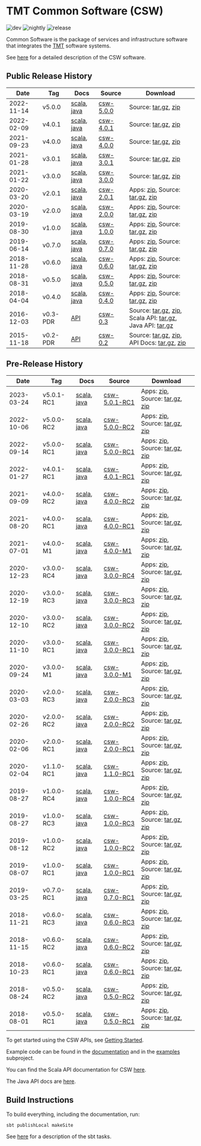 # TMT Common Software (CSW)

![dev](https://github.com/tmtsoftware/csw/workflows/dev/badge.svg)
![nightly](https://github.com/tmtsoftware/csw/workflows/nightly/badge.svg)
![release](https://github.com/tmtsoftware/csw/workflows/release/badge.svg)

Common Software is the package of services and infrastructure software that integrates the [TMT](http://www.tmt.org) software systems.

See [here](https://tmtsoftware.github.io/csw/) for a detailed description of the CSW software.

## Public Release History

| Date       | Tag      | Docs                                                                                                                                       | Source                                                      | Download                                                                                                                                                                                                                                                                                                                                                               |
|------------|----------|--------------------------------------------------------------------------------------------------------------------------------------------|-------------------------------------------------------------|------------------------------------------------------------------------------------------------------------------------------------------------------------------------------------------------------------------------------------------------------------------------------------------------------------------------------------------------------------------------|
| 2022-11-14 | v5.0.0   | [scala](https://tmtsoftware.github.io/csw/5.0.0/api/scala/index.html), [java](https://tmtsoftware.github.io/csw/5.0.0/api/java/index.html) | [csw-5.0.0](https://github.com/tmtsoftware/csw/tree/v5.0.0) | Source: [tar.gz](https://github.com/tmtsoftware/csw/archive/v5.0.0.tar.gz), [zip](https://github.com/tmtsoftware/csw/archive/v5.0.0.zip)                                                                                                                                                                                                                               |
| 2022-02-09 | v4.0.1   | [scala](https://tmtsoftware.github.io/csw/4.0.1/api/scala/index.html), [java](https://tmtsoftware.github.io/csw/4.0.1/api/java/index.html) | [csw-4.0.1](https://github.com/tmtsoftware/csw/tree/v4.0.1) | Source: [tar.gz](https://github.com/tmtsoftware/csw/archive/v4.0.1.tar.gz), [zip](https://github.com/tmtsoftware/csw/archive/v4.0.1.zip)                                                                                                                                                                                                                               |
| 2021-09-23 | v4.0.0   | [scala](https://tmtsoftware.github.io/csw/4.0.0/api/scala/index.html), [java](https://tmtsoftware.github.io/csw/4.0.0/api/java/index.html) | [csw-4.0.0](https://github.com/tmtsoftware/csw/tree/v4.0.0) | Source: [tar.gz](https://github.com/tmtsoftware/csw/archive/v4.0.0.tar.gz), [zip](https://github.com/tmtsoftware/csw/archive/v4.0.0.zip)                                                                                                                                                                                                                               |
| 2021-01-28 | v3.0.1   | [scala](https://tmtsoftware.github.io/csw/3.0.1/api/scala/index.html), [java](https://tmtsoftware.github.io/csw/3.0.1/api/java/index.html) | [csw-3.0.1](https://github.com/tmtsoftware/csw/tree/v3.0.1) | Source: [tar.gz](https://github.com/tmtsoftware/csw/archive/v3.0.1.tar.gz), [zip](https://github.com/tmtsoftware/csw/archive/v3.0.1.zip)                                                                                                                                                                                                                               |
| 2021-01-22 | v3.0.0   | [scala](https://tmtsoftware.github.io/csw/3.0.0/api/scala/index.html), [java](https://tmtsoftware.github.io/csw/3.0.0/api/java/index.html) | [csw-3.0.0](https://github.com/tmtsoftware/csw/tree/v3.0.0) | Source: [tar.gz](https://github.com/tmtsoftware/csw/archive/v3.0.0.tar.gz), [zip](https://github.com/tmtsoftware/csw/archive/v3.0.0.zip)                                                                                                                                                                                                                               |
| 2020-03-20 | v2.0.1   | [scala](https://tmtsoftware.github.io/csw/2.0.1/api/scala/index.html), [java](https://tmtsoftware.github.io/csw/2.0.1/api/java/index.html) | [csw-2.0.1](https://github.com/tmtsoftware/csw/tree/v2.0.1) | Apps: [zip](https://github.com/tmtsoftware/csw/releases/download/v2.0.1/csw-apps-2.0.1.zip), Source: [tar.gz](https://github.com/tmtsoftware/csw/archive/v2.0.1.tar.gz), [zip](https://github.com/tmtsoftware/csw/archive/v2.0.1.zip)                                                                                                                                  |
| 2020-03-19 | v2.0.0   | [scala](https://tmtsoftware.github.io/csw/2.0.0/api/scala/index.html), [java](https://tmtsoftware.github.io/csw/2.0.0/api/java/index.html) | [csw-2.0.0](https://github.com/tmtsoftware/csw/tree/v2.0.0) | Apps: [zip](https://github.com/tmtsoftware/csw/releases/download/v2.0.0/csw-apps-2.0.0.zip), Source: [tar.gz](https://github.com/tmtsoftware/csw/archive/v2.0.0.tar.gz), [zip](https://github.com/tmtsoftware/csw/archive/v2.0.0.zip)                                                                                                                                  |
| 2019-08-30 | v1.0.0   | [scala](https://tmtsoftware.github.io/csw/1.0.0/api/scala/index.html), [java](https://tmtsoftware.github.io/csw/1.0.0/api/java/index.html) | [csw-1.0.0](https://github.com/tmtsoftware/csw/tree/v1.0.0) | Apps: [zip](https://github.com/tmtsoftware/csw/releases/download/v1.0.0/csw-apps-1.0.0.zip), Source: [tar.gz](https://github.com/tmtsoftware/csw/archive/v1.0.0.tar.gz), [zip](https://github.com/tmtsoftware/csw/archive/v1.0.0.zip)                                                                                                                                  |
| 2019-06-14 | v0.7.0   | [scala](https://tmtsoftware.github.io/csw/0.7.0/api/scala/index.html), [java](https://tmtsoftware.github.io/csw/0.7.0/api/java/index.html) | [csw-0.7.0](https://github.com/tmtsoftware/csw/tree/v0.7.0) | Apps: [zip](https://github.com/tmtsoftware/csw/releases/download/v0.7.0/csw-apps-0.7.0.zip), Source: [tar.gz](https://github.com/tmtsoftware/csw/archive/v0.7.0.tar.gz), [zip](https://github.com/tmtsoftware/csw/archive/v0.7.0.zip)                                                                                                                                  |
| 2018-11-28 | v0.6.0   | [scala](https://tmtsoftware.github.io/csw/0.6.0/api/scala/index.html), [java](https://tmtsoftware.github.io/csw/0.6.0/api/java/index.html) | [csw-0.6.0](https://github.com/tmtsoftware/csw/tree/v0.6.0) | Apps: [zip](https://github.com/tmtsoftware/csw/releases/download/v0.6.0/csw-apps-0.6.0.zip), Source: [tar.gz](https://github.com/tmtsoftware/csw/archive/v0.6.0.tar.gz), [zip](https://github.com/tmtsoftware/csw/archive/v0.6.0.zip)                                                                                                                                  |
| 2018-08-31 | v0.5.0   | [scala](https://tmtsoftware.github.io/csw/0.5.0/api/scala/index.html), [java](https://tmtsoftware.github.io/csw/0.5.0/api/java/index.html) | [csw-0.5.0](https://github.com/tmtsoftware/csw/tree/v0.5.0) | Apps: [zip](https://github.com/tmtsoftware/csw/releases/download/v0.5.0/csw-apps-0.5.0.zip), Source: [tar.gz](https://github.com/tmtsoftware/csw/archive/v0.5.0.tar.gz), [zip](https://github.com/tmtsoftware/csw/archive/v0.5.0.zip)                                                                                                                                  |
| 2018-04-04 | v0.4.0   | [scala](https://tmtsoftware.github.io/csw/0.4.0/api/scala/index.html), [java](https://tmtsoftware.github.io/csw/0.4.0/api/java/index.html) | [csw-0.4.0](https://github.com/tmtsoftware/csw/tree/v0.4.0) | Apps: [zip](https://github.com/tmtsoftware/csw/releases/download/v0.4.0/csw-apps-0.4.0.zip), Source: [tar.gz](https://github.com/tmtsoftware/csw/archive/v0.4.0.tar.gz), [zip](https://github.com/tmtsoftware/csw/archive/v0.4.0.zip)                                                                                                                                  |
| 2016-12-03 | v0.3-PDR | [API](http://tmtsoftware.github.io/csw/)                                                                                                   | [csw-0.3](https://github.com/tmtsoftware/csw/tree/v0.3-PDR) | Source: [tar.gz](https://github.com/tmtsoftware/csw/archive/v0.3-PDR.tar.gz), [zip](https://github.com/tmtsoftware/csw/archive/v0.3-PDR.zip), <br>Scala API: [tar.gz](https://github.com/tmtsoftware/csw/releases/download/v0.3-PDR/csw-0.3-scaladoc.tar.gz), Java API: [tar.gz](https://github.com/tmtsoftware/csw/releases/download/v0.3-PDR/csw-0.3-javadoc.tar.gz) |
| 2015-11-18 | v0.2-PDR | [API](https://cdn.rawgit.com/tmtsoftware/csw/CSW-API-0.2-PDR/index.html)                                                                   | [csw-0.2](https://github.com/tmtsoftware/csw/tree/v0.2-PDR) | Source: [tar.gz](https://github.com/tmtsoftware/csw/archive/v0.2-PDR.tar.gz), [zip](https://github.com/tmtsoftware/csw/archive/v0.2-PDR.zip), API Docs: [tar.gz](https://github.com/tmtsoftware/csw/archive/CSW-API-0.2-PDR.tar.gz), [zip](https://github.com/tmtsoftware/csw/archive/CSW-API-0.2-PDR.zip)                                                             |

## Pre-Release History

| Date       | Tag        | Docs                                                                                                                                               | Source                                                              | Download                                                                                                                                                                                                                                              |
|------------|------------|----------------------------------------------------------------------------------------------------------------------------------------------------|---------------------------------------------------------------------|-------------------------------------------------------------------------------------------------------------------------------------------------------------------------------------------------------------------------------------------------------|
| 2023-03-24 | v5.0.1-RC1 | [scala](https://tmtsoftware.github.io/csw/5.0.1-RC1/api/scala/index.html), [java](https://tmtsoftware.github.io/csw/5.0.1-RC1/api/java/index.html) | [csw-5.0.1-RC1](https://github.com/tmtsoftware/csw/tree/v5.0.1-RC1) | Apps: [zip](https://github.com/tmtsoftware/csw/releases/download/v5.0.1-RC1/csw-apps-5.0.1-RC1.zip), Source: [tar.gz](https://github.com/tmtsoftware/csw/archive/v5.0.1-RC1.tar.gz), [zip](https://github.com/tmtsoftware/csw/archive/v5.0.1-RC1.zip) |
| 2022-10-06 | v5.0.0-RC2 | [scala](https://tmtsoftware.github.io/csw/5.0.0-RC2/api/scala/index.html), [java](https://tmtsoftware.github.io/csw/5.0.0-RC2/api/java/index.html) | [csw-5.0.0-RC2](https://github.com/tmtsoftware/csw/tree/v5.0.0-RC2) | Apps: [zip](https://github.com/tmtsoftware/csw/releases/download/v5.0.0-RC2/csw-apps-5.0.0-RC2.zip), Source: [tar.gz](https://github.com/tmtsoftware/csw/archive/v5.0.0-RC2.tar.gz), [zip](https://github.com/tmtsoftware/csw/archive/v5.0.0-RC2.zip) |
| 2022-09-14 | v5.0.0-RC1 | [scala](https://tmtsoftware.github.io/csw/5.0.0-RC1/api/scala/index.html), [java](https://tmtsoftware.github.io/csw/5.0.0-RC1/api/java/index.html) | [csw-5.0.0-RC1](https://github.com/tmtsoftware/csw/tree/v5.0.0-RC1) | Apps: [zip](https://github.com/tmtsoftware/csw/releases/download/v5.0.0-RC1/csw-apps-5.0.0-RC1.zip), Source: [tar.gz](https://github.com/tmtsoftware/csw/archive/v5.0.0-RC1.tar.gz), [zip](https://github.com/tmtsoftware/csw/archive/v5.0.0-RC1.zip) |
| 2022-01-27 | v4.0.1-RC1 | [scala](https://tmtsoftware.github.io/csw/4.0.1-RC1/api/scala/index.html), [java](https://tmtsoftware.github.io/csw/4.0.1-RC1/api/java/index.html) | [csw-4.0.1-RC1](https://github.com/tmtsoftware/csw/tree/v4.0.1-RC1) | Apps: [zip](https://github.com/tmtsoftware/csw/releases/download/v4.0.1-RC1/csw-apps-4.0.1-RC1.zip), Source: [tar.gz](https://github.com/tmtsoftware/csw/archive/v4.0.1-RC1.tar.gz), [zip](https://github.com/tmtsoftware/csw/archive/v4.0.1-RC1.zip) |
| 2021-09-09 | v4.0.0-RC2 | [scala](https://tmtsoftware.github.io/csw/4.0.0-RC2/api/scala/index.html), [java](https://tmtsoftware.github.io/csw/4.0.0-RC2/api/java/index.html) | [csw-4.0.0-RC2](https://github.com/tmtsoftware/csw/tree/v4.0.0-RC2) | Apps: [zip](https://github.com/tmtsoftware/csw/releases/download/v4.0.0-RC2/csw-apps-4.0.0-RC2.zip), Source: [tar.gz](https://github.com/tmtsoftware/csw/archive/v4.0.0-RC2.tar.gz), [zip](https://github.com/tmtsoftware/csw/archive/v4.0.0-RC2.zip) |
| 2021-08-20 | v4.0.0-RC1 | [scala](https://tmtsoftware.github.io/csw/4.0.0-RC1/api/scala/index.html), [java](https://tmtsoftware.github.io/csw/4.0.0-RC1/api/java/index.html) | [csw-4.0.0-RC1](https://github.com/tmtsoftware/csw/tree/v4.0.0-RC1) | Apps: [zip](https://github.com/tmtsoftware/csw/releases/download/v4.0.0-RC1/csw-apps-4.0.0-RC1.zip), Source: [tar.gz](https://github.com/tmtsoftware/csw/archive/v4.0.0-RC1.tar.gz), [zip](https://github.com/tmtsoftware/csw/archive/v4.0.0-RC1.zip) |
| 2021-07-01 | v4.0.0-M1  | [scala](https://tmtsoftware.github.io/csw/4.0.0-M1/api/scala/index.html), [java](https://tmtsoftware.github.io/csw/4.0.0-M1/api/java/index.html)   | [csw-4.0.0-M1](https://github.com/tmtsoftware/csw/tree/v4.0.0-M1)   | Apps: [zip](https://github.com/tmtsoftware/csw/releases/download/v4.0.0-M1/csw-apps-4.0.0-M1.zip), Source: [tar.gz](https://github.com/tmtsoftware/csw/archive/v4.0.0-M1.tar.gz), [zip](https://github.com/tmtsoftware/csw/archive/v4.0.0-M1.zip)     |
| 2020-12-23 | v3.0.0-RC4 | [scala](https://tmtsoftware.github.io/csw/3.0.0-RC4/api/scala/index.html), [java](https://tmtsoftware.github.io/csw/3.0.0-RC4/api/java/index.html) | [csw-3.0.0-RC4](https://github.com/tmtsoftware/csw/tree/v3.0.0-RC4) | Apps: [zip](https://github.com/tmtsoftware/csw/releases/download/v3.0.0-RC4/csw-apps-3.0.0-RC4.zip), Source: [tar.gz](https://github.com/tmtsoftware/csw/archive/v3.0.0-RC4.tar.gz), [zip](https://github.com/tmtsoftware/csw/archive/v3.0.0-RC4.zip) |
| 2020-12-19 | v3.0.0-RC3 | [scala](https://tmtsoftware.github.io/csw/3.0.0-RC3/api/scala/index.html), [java](https://tmtsoftware.github.io/csw/3.0.0-RC3/api/java/index.html) | [csw-3.0.0-RC3](https://github.com/tmtsoftware/csw/tree/v3.0.0-RC3) | Apps: [zip](https://github.com/tmtsoftware/csw/releases/download/v3.0.0-RC3/csw-apps-3.0.0-RC3.zip), Source: [tar.gz](https://github.com/tmtsoftware/csw/archive/v3.0.0-RC3.tar.gz), [zip](https://github.com/tmtsoftware/csw/archive/v3.0.0-RC3.zip) |
| 2020-12-10 | v3.0.0-RC2 | [scala](https://tmtsoftware.github.io/csw/3.0.0-RC2/api/scala/index.html), [java](https://tmtsoftware.github.io/csw/3.0.0-RC2/api/java/index.html) | [csw-3.0.0-RC2](https://github.com/tmtsoftware/csw/tree/v3.0.0-RC2) | Apps: [zip](https://github.com/tmtsoftware/csw/releases/download/v3.0.0-RC2/csw-apps-3.0.0-RC2.zip), Source: [tar.gz](https://github.com/tmtsoftware/csw/archive/v3.0.0-RC2.tar.gz), [zip](https://github.com/tmtsoftware/csw/archive/v3.0.0-RC2.zip) |
| 2020-11-10 | v3.0.0-RC1 | [scala](https://tmtsoftware.github.io/csw/3.0.0-RC1/api/scala/index.html), [java](https://tmtsoftware.github.io/csw/3.0.0-RC1/api/java/index.html) | [csw-3.0.0-RC1](https://github.com/tmtsoftware/csw/tree/v3.0.0-RC1) | Apps: [zip](https://github.com/tmtsoftware/csw/releases/download/v3.0.0-RC1/csw-apps-3.0.0-RC1.zip), Source: [tar.gz](https://github.com/tmtsoftware/csw/archive/v3.0.0-RC1.tar.gz), [zip](https://github.com/tmtsoftware/csw/archive/v3.0.0-RC1.zip) |
| 2020-09-24 | v3.0.0-M1  | [scala](https://tmtsoftware.github.io/csw/3.0.0-M1/api/scala/index.html), [java](https://tmtsoftware.github.io/csw/3.0.0-M1/api/java/index.html)   | [csw-3.0.0-M1](https://github.com/tmtsoftware/csw/tree/v3.0.0-M1)   | Apps: [zip](https://github.com/tmtsoftware/csw/releases/download/v3.0.0-M1/csw-apps-3.0.0-M1.zip), Source: [tar.gz](https://github.com/tmtsoftware/csw/archive/v3.0.0-M1.tar.gz), [zip](https://github.com/tmtsoftware/csw/archive/v3.0.0-M1.zip)     |
| 2020-03-03 | v2.0.0-RC3 | [scala](https://tmtsoftware.github.io/csw/2.0.0-RC3/api/scala/index.html), [java](https://tmtsoftware.github.io/csw/2.0.0-RC3/api/java/index.html) | [csw-2.0.0-RC3](https://github.com/tmtsoftware/csw/tree/v2.0.0-RC3) | Apps: [zip](https://github.com/tmtsoftware/csw/releases/download/v2.0.0-RC3/csw-apps-2.0.0-RC3.zip), Source: [tar.gz](https://github.com/tmtsoftware/csw/archive/v2.0.0-RC3.tar.gz), [zip](https://github.com/tmtsoftware/csw/archive/v2.0.0-RC3.zip) |
| 2020-02-26 | v2.0.0-RC2 | [scala](https://tmtsoftware.github.io/csw/2.0.0-RC2/api/scala/index.html), [java](https://tmtsoftware.github.io/csw/2.0.0-RC2/api/java/index.html) | [csw-2.0.0-RC2](https://github.com/tmtsoftware/csw/tree/v2.0.0-RC2) | Apps: [zip](https://github.com/tmtsoftware/csw/releases/download/v2.0.0-RC2/csw-apps-2.0.0-RC2.zip), Source: [tar.gz](https://github.com/tmtsoftware/csw/archive/v2.0.0-RC2.tar.gz), [zip](https://github.com/tmtsoftware/csw/archive/v2.0.0-RC2.zip) |
| 2020-02-06 | v2.0.0-RC1 | [scala](https://tmtsoftware.github.io/csw/2.0.0-RC1/api/scala/index.html), [java](https://tmtsoftware.github.io/csw/2.0.0-RC1/api/java/index.html) | [csw-2.0.0-RC1](https://github.com/tmtsoftware/csw/tree/v2.0.0-RC1) | Apps: [zip](https://github.com/tmtsoftware/csw/releases/download/v2.0.0-RC1/csw-apps-2.0.0-RC1.zip), Source: [tar.gz](https://github.com/tmtsoftware/csw/archive/v2.0.0-RC1.tar.gz), [zip](https://github.com/tmtsoftware/csw/archive/v2.0.0-RC1.zip) |
| 2020-02-04 | v1.1.0-RC1 | [scala](https://tmtsoftware.github.io/csw/1.1.0-RC1/api/scala/index.html), [java](https://tmtsoftware.github.io/csw/1.1.0-RC1/api/java/index.html) | [csw-1.1.0-RC1](https://github.com/tmtsoftware/csw/tree/v1.1.0-RC1) | Apps: [zip](https://github.com/tmtsoftware/csw/releases/download/v1.1.0-RC1/csw-apps-1.1.0-RC1.zip), Source: [tar.gz](https://github.com/tmtsoftware/csw/archive/v1.1.0-RC1.tar.gz), [zip](https://github.com/tmtsoftware/csw/archive/v1.1.0-RC1.zip) |
| 2019-08-27 | v1.0.0-RC4 | [scala](https://tmtsoftware.github.io/csw/1.0.0-RC4/api/scala/index.html), [java](https://tmtsoftware.github.io/csw/1.0.0-RC4/api/java/index.html) | [csw-1.0.0-RC4](https://github.com/tmtsoftware/csw/tree/v1.0.0-RC4) | Apps: [zip](https://github.com/tmtsoftware/csw/releases/download/v1.0.0-RC4/csw-apps-1.0.0-RC4.zip), Source: [tar.gz](https://github.com/tmtsoftware/csw/archive/v1.0.0-RC4.tar.gz), [zip](https://github.com/tmtsoftware/csw/archive/v1.0.0-RC4.zip) |
| 2019-08-27 | v1.0.0-RC3 | [scala](https://tmtsoftware.github.io/csw/1.0.0-RC3/api/scala/index.html), [java](https://tmtsoftware.github.io/csw/1.0.0-RC3/api/java/index.html) | [csw-1.0.0-RC3](https://github.com/tmtsoftware/csw/tree/v1.0.0-RC3) | Apps: [zip](https://github.com/tmtsoftware/csw/releases/download/v1.0.0-RC3/csw-apps-1.0.0-RC3.zip), Source: [tar.gz](https://github.com/tmtsoftware/csw/archive/v1.0.0-RC3.tar.gz), [zip](https://github.com/tmtsoftware/csw/archive/v1.0.0-RC3.zip) |
| 2019-08-12 | v1.0.0-RC2 | [scala](https://tmtsoftware.github.io/csw/1.0.0-RC2/api/scala/index.html), [java](https://tmtsoftware.github.io/csw/1.0.0-RC2/api/java/index.html) | [csw-1.0.0-RC2](https://github.com/tmtsoftware/csw/tree/v1.0.0-RC2) | Apps: [zip](https://github.com/tmtsoftware/csw/releases/download/v1.0.0-RC2/csw-apps-1.0.0-RC2.zip), Source: [tar.gz](https://github.com/tmtsoftware/csw/archive/v1.0.0-RC2.tar.gz), [zip](https://github.com/tmtsoftware/csw/archive/v1.0.0-RC2.zip) |
| 2019-08-07 | v1.0.0-RC1 | [scala](https://tmtsoftware.github.io/csw/1.0.0-RC1/api/scala/index.html), [java](https://tmtsoftware.github.io/csw/1.0.0-RC1/api/java/index.html) | [csw-1.0.0-RC1](https://github.com/tmtsoftware/csw/tree/v1.0.0-RC1) | Apps: [zip](https://github.com/tmtsoftware/csw/releases/download/v1.0.0-RC1/csw-apps-1.0.0-RC1.zip), Source: [tar.gz](https://github.com/tmtsoftware/csw/archive/v1.0.0-RC1.tar.gz), [zip](https://github.com/tmtsoftware/csw/archive/v1.0.0-RC1.zip) |
| 2019-03-25 | v0.7.0-RC1 | [scala](https://tmtsoftware.github.io/csw/0.7.0-RC1/api/scala/index.html), [java](https://tmtsoftware.github.io/csw/0.7.0-RC1/api/java/index.html) | [csw-0.7.0-RC1](https://github.com/tmtsoftware/csw/tree/v0.7.0-RC1) | Apps: [zip](https://github.com/tmtsoftware/csw/releases/download/v0.7.0-RC1/csw-apps-0.7.0-RC1.zip), Source: [tar.gz](https://github.com/tmtsoftware/csw/archive/v0.7.0-RC1.tar.gz), [zip](https://github.com/tmtsoftware/csw/archive/v0.7.0-RC1.zip) |
| 2018-11-21 | v0.6.0-RC3 | [scala](https://tmtsoftware.github.io/csw/0.6.0-RC3/api/scala/index.html), [java](https://tmtsoftware.github.io/csw/0.6.0-RC3/api/java/index.html) | [csw-0.6.0-RC3](https://github.com/tmtsoftware/csw/tree/v0.6.0-RC3) | Apps: [zip](https://github.com/tmtsoftware/csw/releases/download/v0.6.0-RC3/csw-apps-0.6.0-RC3.zip), Source: [tar.gz](https://github.com/tmtsoftware/csw/archive/v0.6.0-RC3.tar.gz), [zip](https://github.com/tmtsoftware/csw/archive/v0.6.0-RC3.zip) |
| 2018-11-15 | v0.6.0-RC2 | [scala](https://tmtsoftware.github.io/csw/0.6.0-RC2/api/scala/index.html), [java](https://tmtsoftware.github.io/csw/0.6.0-RC2/api/java/index.html) | [csw-0.6.0-RC2](https://github.com/tmtsoftware/csw/tree/v0.6.0-RC2) | Apps: [zip](https://github.com/tmtsoftware/csw/releases/download/v0.6.0-RC2/csw-apps-0.6.0-RC2.zip), Source: [tar.gz](https://github.com/tmtsoftware/csw/archive/v0.6.0-RC2.tar.gz), [zip](https://github.com/tmtsoftware/csw/archive/v0.6.0-RC2.zip) |
| 2018-10-23 | v0.6.0-RC1 | [scala](https://tmtsoftware.github.io/csw/0.6.0-RC1/api/scala/index.html), [java](https://tmtsoftware.github.io/csw/0.6.0-RC1/api/java/index.html) | [csw-0.6.0-RC1](https://github.com/tmtsoftware/csw/tree/v0.6.0-RC1) | Apps: [zip](https://github.com/tmtsoftware/csw/releases/download/v0.6.0-RC1/csw-apps-0.6.0-RC1.zip), Source: [tar.gz](https://github.com/tmtsoftware/csw/archive/v0.6.0-RC1.tar.gz), [zip](https://github.com/tmtsoftware/csw/archive/v0.6.0-RC1.zip) |
| 2018-08-24 | v0.5.0-RC2 | [scala](https://tmtsoftware.github.io/csw/0.5.0-RC2/api/scala/index.html), [java](https://tmtsoftware.github.io/csw/0.5.0-RC2/api/java/index.html) | [csw-0.5.0-RC2](https://github.com/tmtsoftware/csw/tree/v0.5.0-RC2) | Apps: [zip](https://github.com/tmtsoftware/csw/releases/download/v0.5.0-RC2/csw-apps-0.5.0-RC2.zip), Source: [tar.gz](https://github.com/tmtsoftware/csw/archive/v0.5.0-RC2.tar.gz), [zip](https://github.com/tmtsoftware/csw/archive/v0.5.0-RC2.zip) |
| 2018-08-01 | v0.5.0-RC1 | [scala](https://tmtsoftware.github.io/csw/0.5.0-RC1/api/scala/index.html), [java](https://tmtsoftware.github.io/csw/0.5.0-RC1/api/java/index.html) | [csw-0.5.0-RC1](https://github.com/tmtsoftware/csw/tree/v0.5.0-RC1) | Apps: [zip](https://github.com/tmtsoftware/csw/releases/download/v0.5.0-RC1/csw-apps-0.5.0-RC1.zip), Source: [tar.gz](https://github.com/tmtsoftware/csw/archive/v0.5.0-RC1.tar.gz), [zip](https://github.com/tmtsoftware/csw/archive/v0.5.0-RC1.zip) |

To get started using the CSW APIs, see [Getting Started](https://tmtsoftware.github.io/csw/commons/getting-started.html).

Example code can be found in the [documentation](https://tmtsoftware.github.io/csw/) and in the [examples](examples) subproject.

You can find the Scala API documentation for CSW [here](https://tmtsoftware.github.io/csw/api/scala/csw/index.html).

The Java API docs are [here](https://tmtsoftware.github.io/csw/api/java/?/index.html).


## Build Instructions

To build everything, including the documentation, run:

    sbt publishLocal makeSite

See [here](https://tmtsoftware.github.io/csw/commons/sbt-tasks.html) for a description of the sbt tasks.
